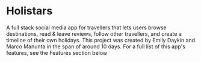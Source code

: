 # Holistars
A full stack social media app for travellers that lets users browse destinations, read & leave reviews, follow other travellers, and create a timeline of their own holidays.
This project was created by Emily Daykin and Marco Manunta in the span of around 10 days. For a full list of this app's features, see the Features section below

